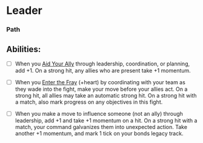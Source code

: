 # Leader
### Path


## Abilities:
- [ ] When you [Aid Your Ally](Moves/adventure/aid_your_ally) through leadership, coordination, or planning, add +1. On a strong hit, any allies who are present take +1 momentum.

- [ ] When you [Enter the Fray](Moves/combat/enter_the_fray) (+heart) by coordinating with your team as they wade into the fight, make your move before your allies act. On a strong hit, all allies may take an automatic strong hit. On a strong hit with a match, also mark progress on any objectives in this fight.

- [ ] When you make a move to influence someone (not an ally) through leadership, add +1 and take +1 momentum on a hit. On a strong hit with a match, your command galvanizes them into unexpected action. Take another +1 momentum, and mark 1 tick on your bonds legacy track.

